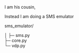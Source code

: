 I am his cousin,

Instead I am doing a SMS emulator

sms_emulator/

│
├─ sms.py        
├─ core.py       
└─ vdp.py       
